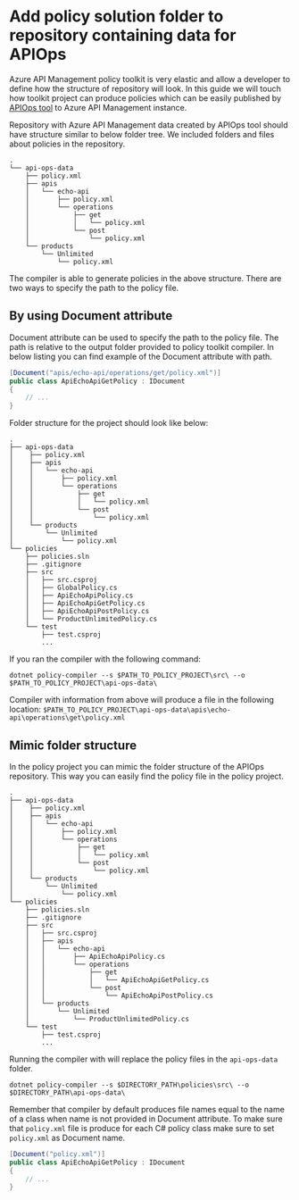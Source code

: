 # Add policy solution folder to repository containing data for APIOps

Azure API Management policy toolkit is very elastic and allow a developer to define how the structure of repository will
look. In this guide we will touch how toolkit project can produce policies which can be easily published
by [APIOps tool](https://azure.github.io/apiops) to Azure API Management instance.

Repository with Azure API Management data created by APIOps tool should have structure similar to below folder tree.
We included folders and files about policies in the repository.

```
.
└── api-ops-data
    ├── policy.xml
    ├── apis
    │   └── echo-api
    │       ├── policy.xml
    │       └── operations
    │           ├── get
    │           │   └── policy.xml
    │           └── post
    │               └── policy.xml
    └── products
        └── Unlimited
            └── policy.xml
```

The compiler is able to generate policies in the above structure. There are two ways to specify the path to the policy
file.

## By using Document attribute

Document attribute can be used to specify the path to the policy file. The path is relative to the output folder
provided to policy toolkit compiler. In below listing you can find example of the Document attribute with path.

```csharp
[Document("apis/echo-api/operations/get/policy.xml")]
public class ApiEchoApiGetPolicy : IDocument 
{
    // ...
}
```

Folder structure for the project should look like below:

```
.
├── api-ops-data
│    ├── policy.xml
│    ├── apis
│    │   └── echo-api
│    │       ├── policy.xml
│    │       └── operations
│    │           ├── get
│    │           │   └── policy.xml
│    │           └── post
│    │               └── policy.xml
│    └── products
│        └── Unlimited
│            └── policy.xml
└── policies
    ├── policies.sln
    ├── .gitignore
    ├── src
    │   ├── src.csproj
    │   ├── GlobalPolicy.cs
    │   ├── ApiEchoApiPolicy.cs
    │   ├── ApiEchoApiGetPolicy.cs
    │   ├── ApiEchoApiPostPolicy.cs
    │   └── ProductUnlimitedPolicy.cs
    └── test 
        ├── test.csproj
        ...
```

If you ran the compiler with the following command:

```shell
dotnet policy-compiler --s $PATH_TO_POLICY_PROJECT\src\ --o $PATH_TO_POLICY_PROJECT\api-ops-data\
```

Compiler with information from above  will produce a file in the following location:
`$PATH_TO_POLICY_PROJECT\api-ops-data\apis\echo-api\operations\get\policy.xml`

## Mimic folder structure

In the policy project you can mimic the folder structure of the APIOps repository. This way you can easily find the
policy file in the policy project.

```
.
├── api-ops-data
│    ├── policy.xml
│    ├── apis
│    │   └── echo-api
│    │       ├── policy.xml
│    │       └── operations
│    │           ├── get
│    │           │   └── policy.xml
│    │           └── post
│    │               └── policy.xml
│    └── products
│        └── Unlimited
│            └── policy.xml
└── policies
    ├── policies.sln
    ├── .gitignore
    ├── src
    │   ├── src.csproj
    │   ├── apis
    │   │   └── echo-api
    │   │       ├── ApiEchoApiPolicy.cs
    │   │       └── operations
    │   │           ├── get
    │   │           │   └── ApiEchoApiGetPolicy.cs
    │   │           └── post
    │   │               └── ApiEchoApiPostPolicy.cs
    │   └── products
    │       └── Unlimited
    │           └── ProductUnlimitedPolicy.cs
    └── test 
        ├── test.csproj
        ...
```

Running the compiler with will replace the policy files in the `api-ops-data` folder.

```shell
dotnet policy-compiler --s $DIRECTORY_PATH\policies\src\ --o $DIRECTORY_PATH\api-ops-data\
```

Remember that compiler by default produces file names equal to the name of a class when name is not provided in Document attribute.
To make sure that `policy.xml` file is produce for each C# policy class make sure to set `policy.xml` as Document name.

```csharp
[Document("policy.xml")]
public class ApiEchoApiGetPolicy : IDocument 
{
    // ...
}
```
